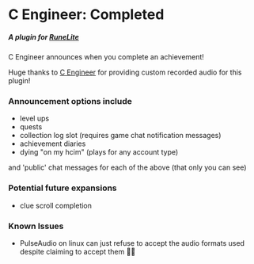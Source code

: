 # C Engineer: Completed
##### A plugin for [RuneLite](https://runelite.net/)
C Engineer announces when you complete an achievement!

Huge thanks to [C Engineer](https://www.youtube.com/channel/UCUNoAjAgVHEHc6jrUr4XuWQ) for providing custom recorded audio for this plugin!

### Announcement options include
- level ups
- quests
- collection log slot (requires game chat notification messages)
- achievement diaries
- dying "on my hcim" (plays for any account type)

and 'public' chat messages for each of the above (that only you can see)

### Potential future expansions
- clue scroll completion

### Known Issues
- PulseAudio on linux can just refuse to accept the audio formats used despite claiming to accept them :man_shrugging: